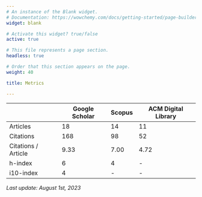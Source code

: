 ```yaml
---
# An instance of the Blank widget.
# Documentation: https://wowchemy.com/docs/getting-started/page-builder/
widget: blank

# Activate this widget? true/false
active: true

# This file represents a page section.
headless: true

# Order that this section appears on the page.
weight: 40

title: Metrics

---
```


| | Google Scholar | Scopus | ACM Digital Library |
|---|----------------|--------|---------------------|
| Articles             | 	18            | 	14	   | 11                  |
| Citations             | 	168           | 	98    | 52                  |
|  Citations / Article | 9.33           | 7.00   | 4.72                |
| h-index              | 6              | 4      | -                   |
| i10-index            | 4              | -      | -                   |

*Last update: August 1st, 2023*
